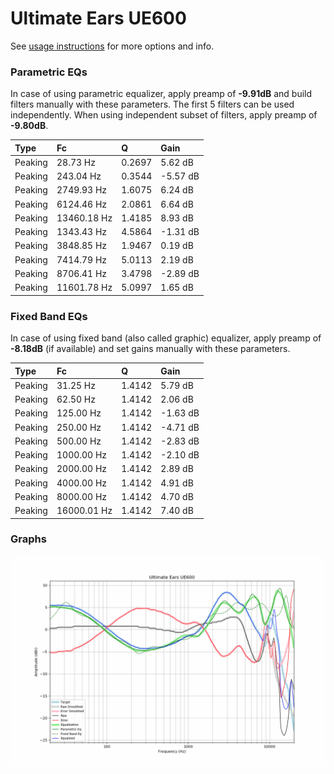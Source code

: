 # Ultimate Ears UE600
See [usage instructions](https://github.com/jaakkopasanen/AutoEq#usage) for more options and info.

### Parametric EQs
In case of using parametric equalizer, apply preamp of **-9.91dB** and build filters manually
with these parameters. The first 5 filters can be used independently.
When using independent subset of filters, apply preamp of **-9.80dB**.

| Type    | Fc          |      Q | Gain     |
|:--------|:------------|:-------|:---------|
| Peaking | 28.73 Hz    | 0.2697 | 5.62 dB  |
| Peaking | 243.04 Hz   | 0.3544 | -5.57 dB |
| Peaking | 2749.93 Hz  | 1.6075 | 6.24 dB  |
| Peaking | 6124.46 Hz  | 2.0861 | 6.64 dB  |
| Peaking | 13460.18 Hz | 1.4185 | 8.93 dB  |
| Peaking | 1343.43 Hz  | 4.5864 | -1.31 dB |
| Peaking | 3848.85 Hz  | 1.9467 | 0.19 dB  |
| Peaking | 7414.79 Hz  | 5.0113 | 2.19 dB  |
| Peaking | 8706.41 Hz  | 3.4798 | -2.89 dB |
| Peaking | 11601.78 Hz | 5.0997 | 1.65 dB  |

### Fixed Band EQs
In case of using fixed band (also called graphic) equalizer, apply preamp of **-8.18dB**
(if available) and set gains manually with these parameters.

| Type    | Fc          |      Q | Gain     |
|:--------|:------------|:-------|:---------|
| Peaking | 31.25 Hz    | 1.4142 | 5.79 dB  |
| Peaking | 62.50 Hz    | 1.4142 | 2.06 dB  |
| Peaking | 125.00 Hz   | 1.4142 | -1.63 dB |
| Peaking | 250.00 Hz   | 1.4142 | -4.71 dB |
| Peaking | 500.00 Hz   | 1.4142 | -2.83 dB |
| Peaking | 1000.00 Hz  | 1.4142 | -2.10 dB |
| Peaking | 2000.00 Hz  | 1.4142 | 2.89 dB  |
| Peaking | 4000.00 Hz  | 1.4142 | 4.91 dB  |
| Peaking | 8000.00 Hz  | 1.4142 | 4.70 dB  |
| Peaking | 16000.01 Hz | 1.4142 | 7.40 dB  |

### Graphs
![](./Ultimate%20Ears%20UE600.png)